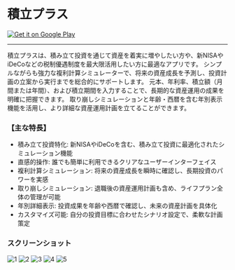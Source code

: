 # 積立プラス


<a href='https://play.google.com/store/apps/details?id=com.hnimrod.accumulate_plus&pcampaignid=pcampaignidMKT-Other-global-all-co-prtnr-py-PartBadge-Mar2515-1'><img alt='Get it on Google Play' src='https://play.google.com/intl/en_us/badges/static/images/badges/en_badge_web_generic.png'/></a>

---

積立プラスは、積み立て投資を通じて資産を着実に増やしたい方や、新NISAやiDeCoなどの税制優遇制度を最大限活用したい方に最適なアプリです。
シンプルながらも強力な複利計算シミュレーターで、将来の資産成長を予測し、投資計画の立案から実行までを総合的にサポートします。
元本、年利率、積立額（月間または年間）、および積立期間を入力することで、長期的な資産運用の成果を明確に把握できます。
取り崩しシミュレーションと年齢・西暦を含む年別表示機能を活用し、より詳細な資産運用計画を立てることができます。

### 【主な特長】

- 積み立て投資特化: 新NISAやiDeCoを含む、積み立て投資に最適化されたシミュレーション機能
- 直感的操作: 誰でも簡単に利用できるクリアなユーザーインターフェイス
- 複利計算シミュレーション: 将来の資産成長を瞬時に確認し、長期投資のパワーを実感
- 取り崩しシミュレーション: 退職後の資産運用計画も含め、ライフプラン全体の管理が可能
- 年別詳細表示: 投資成果を年齢や西暦で確認し、未来の資産計画を具体化
- カスタマイズ可能: 自分の投資目標に合わせたシナリオ設定で、柔軟な計画策定

### スクリーンショット

![1](fig/1.png)
![2](fig/2.png)
![3](fig/3.png)
![4](fig/4.png)
![5](fig/5.png)

